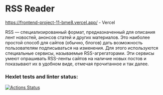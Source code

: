 # RSS Reader

https://frontend-project-11-bme8.vercel.app/ - Vercel

RSS — специализированный формат, предназначенный для описания лент новостей, анонсов статей и других материалов. Это наиболее простой способ для сайтов (обычно, блогов) дать возможность пользователям подписываться на изменения. Для этого используются специальные сервисы, называемые RSS-агрегаторами. Эти сервисы умеют опрашивать RSS-ленты сайтов на наличие новых постов и показывают их в удобном виде, отмечая прочитанное и так далее.

### Hexlet tests and linter status:
[![Actions Status](https://github.com/ArtemKaPetrakov/frontend-project-11/workflows/hexlet-check/badge.svg)](https://github.com/ArtemKaPetrakov/frontend-project-11/actions)